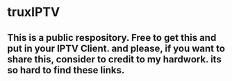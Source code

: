 # truxIPTV

## This is a public respository. Free to get this and put in your IPTV Client. and please, if you want to share this, consider to credit to my hardwork. its so hard to find these links.